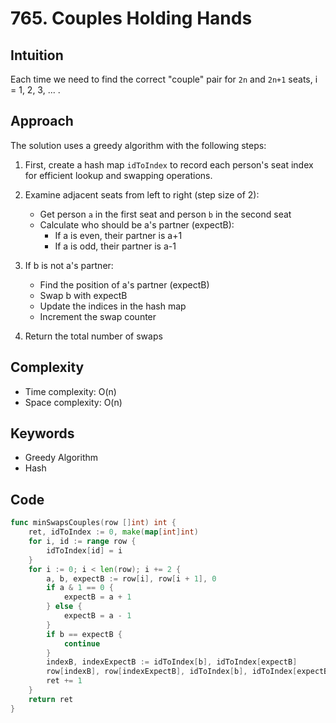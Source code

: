 # 765. Couples Holding Hands

## Intuition

Each time we need to find the correct "couple" pair for `2n` and `2n+1` seats, i = 1, 2, 3, ... .

## Approach

The solution uses a greedy algorithm with the following steps:

1. First, create a hash map `idToIndex` to record each person's seat index for efficient lookup and swapping operations.

2. Examine adjacent seats from left to right (step size of 2):
    - Get person `a` in the first seat and person `b` in the second seat
    - Calculate who should be a's partner (expectB):
        - If a is even, their partner is a+1
        - If a is odd, their partner is a-1

3. If b is not a's partner:
    - Find the position of a's partner (expectB)
    - Swap b with expectB
    - Update the indices in the hash map
    - Increment the swap counter

4. Return the total number of swaps

## Complexity

- Time complexity: O(n)
- Space complexity: O(n)

## Keywords

- Greedy Algorithm
- Hash

## Code

```go
func minSwapsCouples(row []int) int {
    ret, idToIndex := 0, make(map[int]int)
    for i, id := range row {
        idToIndex[id] = i
    }
    for i := 0; i < len(row); i += 2 {
        a, b, expectB := row[i], row[i + 1], 0
        if a & 1 == 0 {
            expectB = a + 1
        } else {
            expectB = a - 1
        }
        if b == expectB {
            continue
        }
        indexB, indexExpectB := idToIndex[b], idToIndex[expectB]
        row[indexB], row[indexExpectB], idToIndex[b], idToIndex[expectB] = row[indexExpectB], row[indexB], indexExpectB, indexB
        ret += 1
    }
    return ret
}
```
